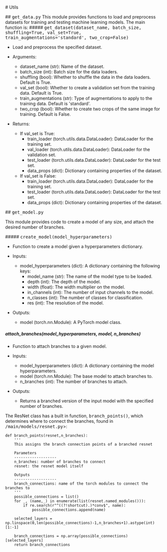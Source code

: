 # Utils

## <tt>get_data.py</tt>
This module provides functions to load and preprocess datasets for training and testing machine learning models. The main function is: 
##### <tt>get_dataset(dataset_name, batch_size, shuffling=True, val_set=True, train_augmentations='standard', two_crop=False)</tt>
- Load and preprocess the specified dataset.

- Arguments:

    - dataset_name (str): Name of the dataset.
    - batch_size (int): Batch size for the data loaders.
    - shuffling (bool): Whether to shuffle the data in the data loaders. Default is True.
    - val_set (bool): Whether to create a validation set from the training data. Default is True.
    - train_augmentations (str): Type of augmentations to apply to the training data. Default is 'standard'.
    - two_crop (bool): Whether to create two crops of the same image for training. Default is False.

- Returns:
    - If val_set is True:
        - train_loader (torch.utils.data.DataLoader): DataLoader for the training set.
        - val_loader (torch.utils.data.DataLoader): DataLoader for the validation set.
        - test_loader (torch.utils.data.DataLoader): DataLoader for the test set.
        - data_props (dict): Dictionary containing properties of the dataset.
    - If val_set is False:
        - train_loader (torch.utils.data.DataLoader): DataLoader for the training set.
        - test_loader (torch.utils.data.DataLoader): DataLoader for the test set.
        - data_props (dict): Dictionary containing properties of the dataset.

## <tt>get_model.py</tt>

This module provides code to create a model of any size, and attach the desired number of branches.

##### <tt>create_model(model_hyperparameters)</tt>
- Function to create a model given a hyperparameters dictionary.

- Inputs:

    - model_hyperparameters (dict): A dictionary containing the following keys:
        - model_name (str): The name of the model type to be loaded.
        - depth (int): The depth of the model.
        - width (float): The width multiplier on the model.
        - in_channels (int): The number of input channels to the model.
        - n_classes (int): The number of classes for classification.
        - res (int): The resolution of the model.
- Outputs:
    - model (torch.nn.Module): A PyTorch model class.

##### attach_branches(model_hyperparameters, model, n_branches)
- Function to attach branches to a given model.

- Inputs:
    - model_hyperparameters (dict): A dictionary containing the model hyperparameters.
    - model (torch.nn.Module): The base model to attach branches to.
    - n_branches (int): The number of branches to attach.
- Outputs:
    - Returns a branched version of the input model with the specified number of branches.

 The ResNet class has a built in function, <tt>branch_points()</tt>, which determines where to connect the branches, found in <tt>/main/models/resnet.py</tt>>:

    def branch_points(resnet,n_branches):
        '''
        This assigns the branch connection points of a branched resnet

        Parameters
        -------------------
        n_branches: number of branches to connect
        resnet: the resnet model itself

        Outputs
        -------------------
        branch_connections: name of the torch modules to connect the branches to
        '''
        possible_connections = list()
        for _, (name,_) in enumerate(list(resnet.named_modules())):
            if re.search(r"^((?!shortcut).)*conv$", name):
                possible_connections.append(name)

        selected_layers = np.linspace(0,len(possible_connections)-1,n_branches+1).astype(int)[1:-1]

        branch_connections = np.array(possible_connections)[selected_layers]
        return branch_connections